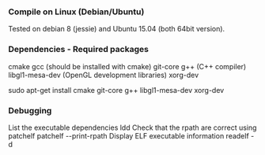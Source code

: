 ### Compile on Linux (Debian/Ubuntu)
Tested on debian 8 (jessie) and Ubuntu 15.04 (both 64bit version).

### Dependencies - Required packages
cmake
gcc (should be installed with cmake)
git-core
g++ (C++ compiler)
libgl1-mesa-dev (OpenGL development libraries)
xorg-dev

sudo apt-get install cmake git-core g++ libgl1-mesa-dev xorg-dev

### Debugging
List the executable dependencies 
ldd <executable>
Check that the rpath are correct using patchelf
patchelf --print-rpath <executable>
Display ELF executable information
readelf -d <executabl>
